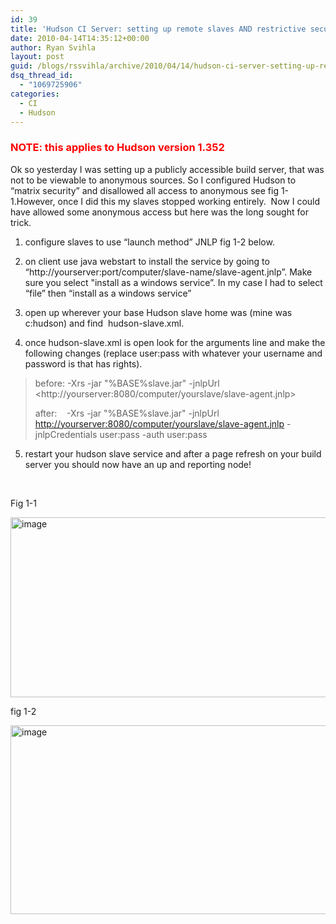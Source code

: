 ```yaml
---
id: 39
title: 'Hudson CI Server: setting up remote slaves AND restrictive security together'
date: 2010-04-14T14:35:12+00:00
author: Ryan Svihla
layout: post
guid: /blogs/rssvihla/archive/2010/04/14/hudson-ci-server-setting-up-remote-slaves-and-restrictive-security-together.aspx
dsq_thread_id:
  - "1069725906"
categories:
  - CI
  - Hudson
---
```

### <font color="#ff0000">NOTE: this applies to Hudson version 1.352</font>

Ok so yesterday I was setting up a publicly accessible build server, that was not to be viewable to anonymous sources. So I configured Hudson to “matrix security” and disallowed all access to anonymous see fig 1-1.However, once I did this my slaves stopped working entirely.&#160; Now I could have allowed some anonymous access but here was the long sought for trick.

1) configure slaves to use “launch method” JNLP fig 1-2 below.

2) on client use java webstart to install the service by going to “http://yourserver:port/computer/slave-name/slave-agent.jnlp”. Make sure you select "install as a windows service”. In my case I had to select “file” then “install as a windows service”

3) open up wherever your base Hudson slave home was (mine was c:hudson) and find&#160; hudson-slave.xml.

4) once hudson-slave.xml is open look for the arguments line and make the following changes (replace user:pass with whatever your username and password is that has rights).

> before: <arguments>-Xrs -jar "%BASE%slave.jar" -jnlpUrl <http://yourserver:8080/computer/yourslave/slave-agent.jnlp</arguments>>
> 
> after:&#160;&#160;&#160; <arguments>-Xrs -jar "%BASE%slave.jar" -jnlpUrl <http://yourserver:8080/computer/yourslave/slave-agent.jnlp> -jnlpCredentials user:pass -auth user:pass</arguments>

5) restart your hudson slave service and after a page refresh on your build server you should now have an up and reporting node!

&#160;

Fig 1-1

[<img style="border-bottom: 0px;border-left: 0px;border-top: 0px;border-right: 0px" border="0" alt="image" src="http://lostechies.com/ryansvihla/files/2011/03/image_thumb_75016308.png" width="938" height="288" />](http://lostechies.com/ryansvihla/files/2011/03/image_4BF6C40C.png) 

fig 1-2

[<img style="border-bottom: 0px;border-left: 0px;border-top: 0px;border-right: 0px" border="0" alt="image" src="http://lostechies.com/ryansvihla/files/2011/03/image_thumb_60127146.png" width="935" height="302" />](http://lostechies.com/ryansvihla/files/2011/03/image_76D1B8CF.png)